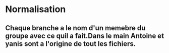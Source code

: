 # Normalisation
## Chaque branche a le nom d'un memebre du groupe avec ce quil a fait.Dans le main Antoine et yanis sont a l'origine de tout les fichiers.
